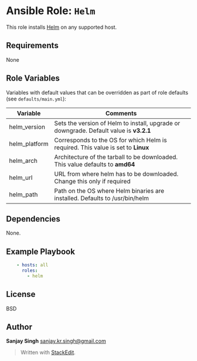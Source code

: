 # Ansible Role: `Helm`

This role installs [Helm](https://helm.sh) on any supported host.

## Requirements

None

## Role Variables

Variables with default values that can be overridden as part of role defaults (see `defaults/main.yml`):

| Variable | Comments |
| --  | -- |
| helm_version | Sets the version of Helm to install, upgrade or downgrade. Default value is **v3.2.1**
| helm_platform | Corresponds to the OS for which Helm is required. This value is set to **Linux**
| helm_arch | Architecture of the tarball to be downloaded. This value defaults to **amd64**
| helm_url | URL from where helm has to be downloaded. Change this only if required
| helm_path | Path on the OS where Helm binaries are installed. Defaults to /usr/bin/helm


## Dependencies

None.

## Example Playbook

```Yaml
    - hosts: all
      roles:
        - helm
```

## License

BSD

## Author

**Sanjay Singh**
sanjay.kr.singh@gmail.com 
> Written with [StackEdit](https://stackedit.io/).
